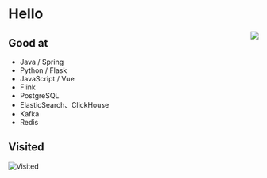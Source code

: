 # Hello

<img align="right" src="https://github-readme-stats.vercel.app/api?username=Yellster&show_icons=true&count_private=true&theme=jolly&icon_color=5CBDD8&bg_color=15,123175,5B2749,777777&hide_title=true&hide_border=true">

## Good at

- Java / Spring
- Python / Flask
- JavaScript / Vue
- Flink
- PostgreSQL
- ElasticSearch、ClickHouse
- Kafka
- Redis

## Visited
![Visited](https://count.getloli.com/get/@Yellster?theme=gelbooru)
